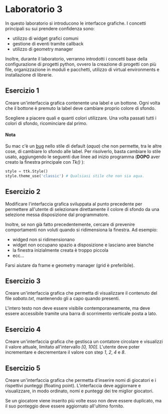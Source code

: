# Laboratorio 3
In questo laboratorio si introducono le interfacce grafiche.
I concetti principali su sui prendere confidenza sono:
- utilizzo di widget grafici comuni
- gestione di eventi tramite callback
- utilizzo di geometry manager

Inoltre, durante il laboratorio, verranno introdotti i concetti base della configurazione di progetti python,
ovvero la creazione di progetti con più file, 
organizzazione in moduli e pacchetti,
utilizzo di virtual environments e installazione di librerie.

## Esercizio 1
Creare un'interfaccia grafica contenente una label e un bottone.
Ogni volta che il bottone è premuto la label deve cambiare proprio colore di sfondo.

Scegliere a piacere quali e quanti colori utilizzare.
Una volta passati tutti i colori di sfondo, ricominciare dal primo.

#### Nota
Su mac c'è un [bug](https://stackoverflow.com/questions/28589021/background-color-of-tkinter-label-will-not-change-python-3-4#33727986)
nello stile di default (*aqua*) che non permette, tra le altre cose, di cambiare lo sfondo alle label.
Per risolverlo, basta cambiare lo stile usato, aggiungendo le seguenti due linee ad inizio programma (**DOPO** aver creato la finestra principale con *Tk()* ):
```python
style = ttk.Style()
style.theme_use('classic') # Qualsiasi stile che non sia aqua.
```

## Esercizio 2
Modificare l'interfaccia grafica sviluppata al punto precedente 
per permettere all'utente di selezionare direttamente il colore di sfondo
da una selezione messa disposizione dal programmatore.

Inoltre, se non già fatto precedentemente,
cercare di prevenire comportamenti non voluti quando si ridimensiona la finestra.
Ad esempio:
- widged non si ridimensionano
- widget non occupano spazio a disposizione e lasciano aree bianche
- la finestra inizialmente creata è troppo piccola
- ecc... 

Farsi aiutare da frame e geometry manager (grid è preferibile).

## Esercizio 3
Creare un'interfaccia grafica che permetta di visualizzare il contenuto
del file *sabato.txt*, mantenendo gli a capo quando presenti.

L'intero testo non deve essere visibile contemporaneamente,
ma deve essere accessibile tramite una barra di scorrimento verticale posta a lato.

## Esercizio 4
Creare un'interfaccia grafica che gestisca un contatore circolare
e visualizzi il valore attuale, limitato all'intervallo *[0, 100]*.
L'utente deve poter incrementare e decrementare il valore con step *1*, *2*, *4* e *8*.

## Esercizio 5
Creare un'interfaccia grafica che permetta d'inserire
nomi di giocatori e i rispettivi punteggi (floating point).
L'interfaccia deve aggiornare e visualizzare, in modo ordinato,
nomi e punteggi dei tre miglior giocatori.

Se un giocatore viene inserito più volte esso non deve essere duplicato,
ma il suo ponteggio deve essere aggiornato all'ultimo fornito.
